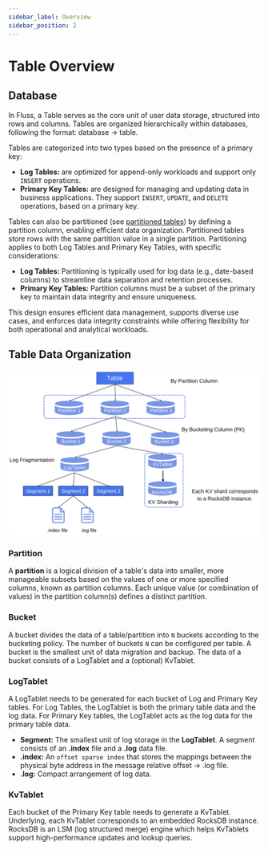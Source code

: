 ```yaml
---
sidebar_label: Overview
sidebar_position: 2
---
```


# Table Overview

## Database

In Fluss, a Table serves as the core unit of user data storage, structured into rows and columns. Tables are organized hierarchically within databases, following the format: database → table.

Tables are categorized into two types based on the presence of a primary key:

- **Log Tables:** are optimized for append-only workloads and support only `INSERT` operations.
- **Primary Key Tables:** are designed for managing and updating data in business applications. They support `INSERT`, `UPDATE`, and `DELETE` operations, based on a primary key.

Tables can also be partitioned (see [partitioned tables](../table-design/data-distribution/partitioning.md)) by defining a partition column, enabling efficient data organization. Partitioned tables store rows with the same partition value in a single partition. Partitioning applies to both Log Tables and Primary Key Tables, with specific considerations:
- **Log Tables:** Partitioning is typically used for log data (e.g., date-based columns) to streamline data separation and retention processes.
- **Primary Key Tables:** Partition columns must be a subset of the primary key to maintain data integrity and ensure uniqueness.

This design ensures efficient data management, supports diverse use cases, and enforces data integrity constraints while offering flexibility for both operational and analytical workloads.

## Table Data Organization

![Table Data Organization](../assets/data_organization.png)


### Partition
A **partition** is a logical division of a table's data into smaller, more manageable subsets based on the values of one or more specified columns, known as partition columns.
Each unique value (or combination of values) in the partition column(s) defines a distinct partition.


### Bucket
A bucket divides the data of a table/partition into `N` buckets according to the bucketing policy.
The number of buckets `N` can be configured per table. A bucket is the smallest unit of data migration and backup.
The data of a bucket consists of a LogTablet and a (optional) KvTablet.

### LogTablet
A LogTablet needs to be generated for each bucket of Log and Primary Key tables.
For Log Tables, the LogTablet is both the primary table data and the log data. For Primary Key tables, the LogTablet acts
as the log data for the primary table data.
- **Segment:** The smallest unit of log storage in the **LogTablet**. A segment consists of an **.index** file and a **.log** data file.
- **.index:** An `offset sparse index` that stores the mappings between the physical byte address in the message relative offset -> .log file.
- **.log:** Compact arrangement of log data.

### KvTablet
Each bucket of the Primary Key table needs to generate a KvTablet. Underlying, each KvTablet corresponds to an embedded RocksDB instance. RocksDB is an LSM (log structured merge) engine which helps KvTablets support high-performance updates and lookup queries.


